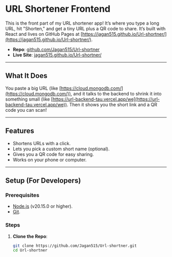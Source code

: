 # URL Shortener Frontend

This is the front part of my URL shortener app! It’s where you type a long URL, hit "Shorten," and get a tiny URL plus a QR code to share. It’s built with React and lives on GitHub Pages at [https://jagan515.github.io/Url-shortner/](https://jagan515.github.io/Url-shortner/).

- **Repo**: [github.com/Jagan515/Url-shortner](https://github.com/Jagan515/Url-shortner)
- **Live Site**: [jagan515.github.io/Url-shortner/](https://jagan515.github.io/Url-shortner/)

---

## What It Does
You paste a big URL (like [https://cloud.mongodb.com/](https://cloud.mongodb.com/)), and it talks to the backend to shrink it into something small (like [https://url-backend-tau.vercel.app/we](https://url-backend-tau.vercel.app/we)). Then it shows you the short link and a QR code you can scan!

---

## Features
- Shortens URLs with a click.
- Lets you pick a custom short name (optional).
- Gives you a QR code for easy sharing.
- Works on your phone or computer.

---

## Setup (For Developers)

### Prerequisites
- [Node.js](https://nodejs.org) (v20.15.0 or higher).
- [Git](https://git-scm.com).

### Steps
1. **Clone the Repo**:
   ```bash
   git clone https://github.com/Jagan515/Url-shortner.git
   cd Url-shortner

